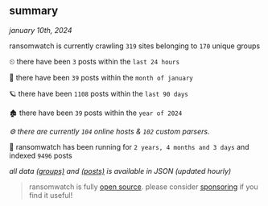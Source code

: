 
## summary
_january 10th, 2024_

ransomwatch is currently crawling `319` sites belonging to `170` unique groups

⏲ there have been `3` posts within the `last 24 hours`

🦈 there have been `39` posts within the `month of january`

🪐 there have been `1108` posts within the `last 90 days`

🏚 there have been `39` posts within the `year of 2024`

_⚙️ there are currently `104` online hosts & `102` custom parsers._

🦕 ransomwatch has been running for `2 years, 4 months and 3 days` and indexed `9496` posts

_all data  [(groups)](http://ransomwhat.telemetry.ltd/groups) and [(posts)](http://ransomwhat.telemetry.ltd/posts) is available in JSON (updated hourly)_

> ransomwatch is fully [open source](https://github.com/joshhighet/ransomwatch#ransomwatch--). please consider [sponsoring](https://github.com/sponsors/joshhighet) if you find it useful!

